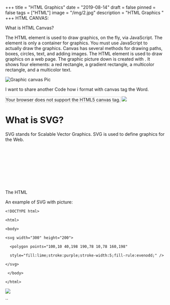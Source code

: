 +++
title = "HTML Graphics"
date = "2019-08-14"
draft = false
pinned = false
tags = ["HTML"]
image = "/img/2.jpg"
description = "HTML Graphics "
+++
HTML CANVAS:

What is HTML Canvas?

The HTML <canvas> element is used to draw graphics, on the fly, via JavaScript. The <canvas> element is only a container for graphics. You must use JavaScript to actually draw the graphics. Canvas has several methods for drawing paths, boxes, circles, text, and adding images. The HTML <canvas> element is used to draw graphics on a web page. The graphic picture down is created with <canvas>. It shows four elements: a red rectangle, a gradient rectangle, a multicolor rectangle, and a multicolor text. 

![Graphic canvas Pic](/img/screen-shot-2019-08-29-at-15.05.59.png)

I want to share another Code how i format with canvas tag the Word.<html>

<body>

<canvas id="myCanvas" width="200" height="100" style="border:1px solid #d3d3d3;">Your browser does not support the HTML5 canvas tag.</canvas><script>

var c = document.getElementById("myCanvas");

var ctx = c.getContext("2d");

ctx.font = "30px Arial";

ctx.strokeText("Hello World",10,50);

</script>

</body>

</html

![](/img/screen-shot-2019-08-29-at-15.16.50.png)

# What is SVG?

SVG stands for Scalable Vector Graphics. SVG is used to define graphics for the Web. 

The HTML <svg> element is a container for SVG graphics. SVG has several methods for drawing paths, boxes, circles, text, and graphic images.

An example of SVG with picture: 

`<!DOCTYPE html>`

`<html>`

`<body>`

`<svg width="300" height="200">`

`  <polygon points="100,10 40,198 190,78 10,78 160,198"`

`  style="fill:lime;stroke:purple;stroke-width:5;fill-rule:evenodd;" />`

`</svg>`

` </body>`

`</html>`

![](/img/screen-shot-2019-08-29-at-15.22.32.png)

``
